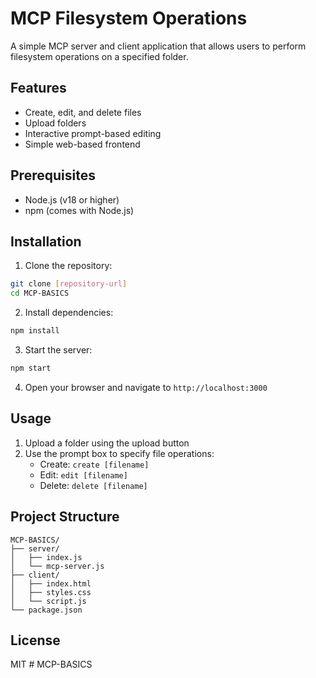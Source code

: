 # MCP Filesystem Operations

A simple MCP server and client application that allows users to perform filesystem operations on a specified folder.

## Features

- Create, edit, and delete files
- Upload folders
- Interactive prompt-based editing
- Simple web-based frontend

## Prerequisites

- Node.js (v18 or higher)
- npm (comes with Node.js)

## Installation

1. Clone the repository:
```bash
git clone [repository-url]
cd MCP-BASICS
```

2. Install dependencies:
```bash
npm install
```

3. Start the server:
```bash
npm start
```

4. Open your browser and navigate to `http://localhost:3000`

## Usage

1. Upload a folder using the upload button
2. Use the prompt box to specify file operations:
   - Create: `create [filename]`
   - Edit: `edit [filename]`
   - Delete: `delete [filename]`

## Project Structure

```
MCP-BASICS/
├── server/
│   ├── index.js
│   └── mcp-server.js
├── client/
│   ├── index.html
│   ├── styles.css
│   └── script.js
└── package.json
```

## License

MIT
#   M C P - B A S I C S  
 